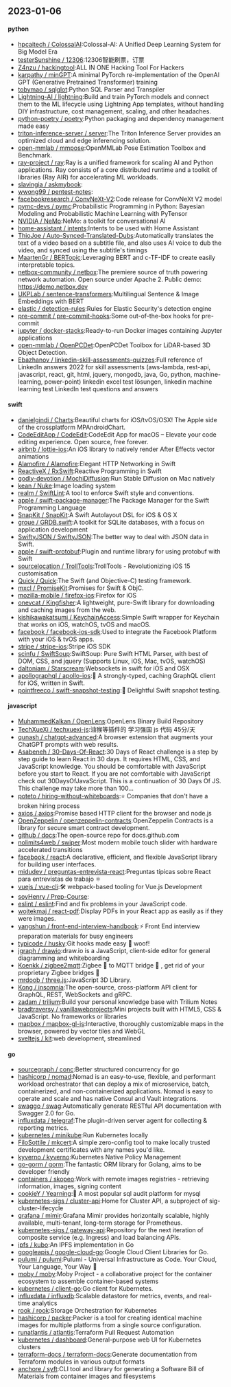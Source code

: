 ## 2023-01-06

#### python
* [hpcaitech / ColossalAI](https://github.com/hpcaitech/ColossalAI):Colossal-AI: A Unified Deep Learning System for Big Model Era
* [testerSunshine / 12306](https://github.com/testerSunshine/12306):12306智能刷票，订票
* [Z4nzu / hackingtool](https://github.com/Z4nzu/hackingtool):ALL IN ONE Hacking Tool For Hackers
* [karpathy / minGPT](https://github.com/karpathy/minGPT):A minimal PyTorch re-implementation of the OpenAI GPT (Generative Pretrained Transformer) training
* [tobymao / sqlglot](https://github.com/tobymao/sqlglot):Python SQL Parser and Transpiler
* [Lightning-AI / lightning](https://github.com/Lightning-AI/lightning):Build and train PyTorch models and connect them to the ML lifecycle using Lightning App templates, without handling DIY infrastructure, cost management, scaling, and other headaches.
* [python-poetry / poetry](https://github.com/python-poetry/poetry):Python packaging and dependency management made easy
* [triton-inference-server / server](https://github.com/triton-inference-server/server):The Triton Inference Server provides an optimized cloud and edge inferencing solution.
* [open-mmlab / mmpose](https://github.com/open-mmlab/mmpose):OpenMMLab Pose Estimation Toolbox and Benchmark.
* [ray-project / ray](https://github.com/ray-project/ray):Ray is a unified framework for scaling AI and Python applications. Ray consists of a core distributed runtime and a toolkit of libraries (Ray AIR) for accelerating ML workloads.
* [slavingia / askmybook](https://github.com/slavingia/askmybook):
* [wwong99 / pentest-notes](https://github.com/wwong99/pentest-notes):
* [facebookresearch / ConvNeXt-V2](https://github.com/facebookresearch/ConvNeXt-V2):Code release for ConvNeXt V2 model
* [pymc-devs / pymc](https://github.com/pymc-devs/pymc):Probabilistic Programming in Python: Bayesian Modeling and Probabilistic Machine Learning with PyTensor
* [NVIDIA / NeMo](https://github.com/NVIDIA/NeMo):NeMo: a toolkit for conversational AI
* [home-assistant / intents](https://github.com/home-assistant/intents):Intents to be used with Home Assistant
* [ThioJoe / Auto-Synced-Translated-Dubs](https://github.com/ThioJoe/Auto-Synced-Translated-Dubs):Automatically translates the text of a video based on a subtitle file, and also uses AI voice to dub the video, and synced using the subtitle's timings
* [MaartenGr / BERTopic](https://github.com/MaartenGr/BERTopic):Leveraging BERT and c-TF-IDF to create easily interpretable topics.
* [netbox-community / netbox](https://github.com/netbox-community/netbox):The premiere source of truth powering network automation. Open source under Apache 2. Public demo: https://demo.netbox.dev
* [UKPLab / sentence-transformers](https://github.com/UKPLab/sentence-transformers):Multilingual Sentence & Image Embeddings with BERT
* [elastic / detection-rules](https://github.com/elastic/detection-rules):Rules for Elastic Security's detection engine
* [pre-commit / pre-commit-hooks](https://github.com/pre-commit/pre-commit-hooks):Some out-of-the-box hooks for pre-commit
* [jupyter / docker-stacks](https://github.com/jupyter/docker-stacks):Ready-to-run Docker images containing Jupyter applications
* [open-mmlab / OpenPCDet](https://github.com/open-mmlab/OpenPCDet):OpenPCDet Toolbox for LiDAR-based 3D Object Detection.
* [Ebazhanov / linkedin-skill-assessments-quizzes](https://github.com/Ebazhanov/linkedin-skill-assessments-quizzes):Full reference of LinkedIn answers 2022 for skill assessments (aws-lambda, rest-api, javascript, react, git, html, jquery, mongodb, java, Go, python, machine-learning, power-point) linkedin excel test lösungen, linkedin machine learning test LinkedIn test questions and answers

#### swift
* [danielgindi / Charts](https://github.com/danielgindi/Charts):Beautiful charts for iOS/tvOS/OSX! The Apple side of the crossplatform MPAndroidChart.
* [CodeEditApp / CodeEdit](https://github.com/CodeEditApp/CodeEdit):CodeEdit App for macOS – Elevate your code editing experience. Open source, free forever.
* [airbnb / lottie-ios](https://github.com/airbnb/lottie-ios):An iOS library to natively render After Effects vector animations
* [Alamofire / Alamofire](https://github.com/Alamofire/Alamofire):Elegant HTTP Networking in Swift
* [ReactiveX / RxSwift](https://github.com/ReactiveX/RxSwift):Reactive Programming in Swift
* [godly-devotion / MochiDiffusion](https://github.com/godly-devotion/MochiDiffusion):Run Stable Diffusion on Mac natively
* [kean / Nuke](https://github.com/kean/Nuke):Image loading system
* [realm / SwiftLint](https://github.com/realm/SwiftLint):A tool to enforce Swift style and conventions.
* [apple / swift-package-manager](https://github.com/apple/swift-package-manager):The Package Manager for the Swift Programming Language
* [SnapKit / SnapKit](https://github.com/SnapKit/SnapKit):A Swift Autolayout DSL for iOS & OS X
* [groue / GRDB.swift](https://github.com/groue/GRDB.swift):A toolkit for SQLite databases, with a focus on application development
* [SwiftyJSON / SwiftyJSON](https://github.com/SwiftyJSON/SwiftyJSON):The better way to deal with JSON data in Swift.
* [apple / swift-protobuf](https://github.com/apple/swift-protobuf):Plugin and runtime library for using protobuf with Swift
* [sourcelocation / TrollTools](https://github.com/sourcelocation/TrollTools):TrollTools - Revolutionizing iOS 15 customisation
* [Quick / Quick](https://github.com/Quick/Quick):The Swift (and Objective-C) testing framework.
* [mxcl / PromiseKit](https://github.com/mxcl/PromiseKit):Promises for Swift & ObjC.
* [mozilla-mobile / firefox-ios](https://github.com/mozilla-mobile/firefox-ios):Firefox for iOS
* [onevcat / Kingfisher](https://github.com/onevcat/Kingfisher):A lightweight, pure-Swift library for downloading and caching images from the web.
* [kishikawakatsumi / KeychainAccess](https://github.com/kishikawakatsumi/KeychainAccess):Simple Swift wrapper for Keychain that works on iOS, watchOS, tvOS and macOS.
* [facebook / facebook-ios-sdk](https://github.com/facebook/facebook-ios-sdk):Used to integrate the Facebook Platform with your iOS & tvOS apps.
* [stripe / stripe-ios](https://github.com/stripe/stripe-ios):Stripe iOS SDK
* [scinfu / SwiftSoup](https://github.com/scinfu/SwiftSoup):SwiftSoup: Pure Swift HTML Parser, with best of DOM, CSS, and jquery (Supports Linux, iOS, Mac, tvOS, watchOS)
* [daltoniam / Starscream](https://github.com/daltoniam/Starscream):Websockets in swift for iOS and OSX
* [apollographql / apollo-ios](https://github.com/apollographql/apollo-ios):📱
A strongly-typed, caching GraphQL client for iOS, written in Swift.
* [pointfreeco / swift-snapshot-testing](https://github.com/pointfreeco/swift-snapshot-testing):📸
Delightful Swift snapshot testing.

#### javascript
* [MuhammedKalkan / OpenLens](https://github.com/MuhammedKalkan/OpenLens):OpenLens Binary Build Repository
* [TechXueXi / techxuexi-js](https://github.com/TechXueXi/techxuexi-js):油猴等插件的 学习强国 js 代码 45分/天
* [qunash / chatgpt-advanced](https://github.com/qunash/chatgpt-advanced):A browser extension that augments your ChatGPT prompts with web results.
* [Asabeneh / 30-Days-Of-React](https://github.com/Asabeneh/30-Days-Of-React):30 Days of React challenge is a step by step guide to learn React in 30 days. It requires HTML, CSS, and JavaScript knowledge. You should be comfortable with JavaScript before you start to React. If you are not comfortable with JavaScript check out 30DaysOfJavaScript. This is a continuation of 30 Days Of JS. This challenge may take more than 100…
* [poteto / hiring-without-whiteboards](https://github.com/poteto/hiring-without-whiteboards):⭐️
Companies that don't have a broken hiring process
* [axios / axios](https://github.com/axios/axios):Promise based HTTP client for the browser and node.js
* [OpenZeppelin / openzeppelin-contracts](https://github.com/OpenZeppelin/openzeppelin-contracts):OpenZeppelin Contracts is a library for secure smart contract development.
* [github / docs](https://github.com/github/docs):The open-source repo for docs.github.com
* [nolimits4web / swiper](https://github.com/nolimits4web/swiper):Most modern mobile touch slider with hardware accelerated transitions
* [facebook / react](https://github.com/facebook/react):A declarative, efficient, and flexible JavaScript library for building user interfaces.
* [midudev / preguntas-entrevista-react](https://github.com/midudev/preguntas-entrevista-react):Preguntas típicas sobre React para entrevistas de trabajo
⚛️
* [vuejs / vue-cli](https://github.com/vuejs/vue-cli):🛠️
webpack-based tooling for Vue.js Development
* [soyHenry / Prep-Course](https://github.com/soyHenry/Prep-Course):
* [eslint / eslint](https://github.com/eslint/eslint):Find and fix problems in your JavaScript code.
* [wojtekmaj / react-pdf](https://github.com/wojtekmaj/react-pdf):Display PDFs in your React app as easily as if they were images.
* [yangshun / front-end-interview-handbook](https://github.com/yangshun/front-end-interview-handbook):⚡️
Front End interview preparation materials for busy engineers
* [typicode / husky](https://github.com/typicode/husky):Git hooks made easy
🐶
woof!
* [jgraph / drawio](https://github.com/jgraph/drawio):draw.io is a JavaScript, client-side editor for general diagramming and whiteboarding
* [Koenkk / zigbee2mqtt](https://github.com/Koenkk/zigbee2mqtt):Zigbee
🐝
to MQTT bridge
🌉
, get rid of your proprietary Zigbee bridges
🔨
* [mrdoob / three.js](https://github.com/mrdoob/three.js):JavaScript 3D Library.
* [Kong / insomnia](https://github.com/Kong/insomnia):The open-source, cross-platform API client for GraphQL, REST, WebSockets and gRPC.
* [zadam / trilium](https://github.com/zadam/trilium):Build your personal knowledge base with Trilium Notes
* [bradtraversy / vanillawebprojects](https://github.com/bradtraversy/vanillawebprojects):Mini projects built with HTML5, CSS & JavaScript. No frameworks or libraries
* [mapbox / mapbox-gl-js](https://github.com/mapbox/mapbox-gl-js):Interactive, thoroughly customizable maps in the browser, powered by vector tiles and WebGL
* [sveltejs / kit](https://github.com/sveltejs/kit):web development, streamlined

#### go
* [sourcegraph / conc](https://github.com/sourcegraph/conc):Better structured concurrency for go
* [hashicorp / nomad](https://github.com/hashicorp/nomad):Nomad is an easy-to-use, flexible, and performant workload orchestrator that can deploy a mix of microservice, batch, containerized, and non-containerized applications. Nomad is easy to operate and scale and has native Consul and Vault integrations.
* [swaggo / swag](https://github.com/swaggo/swag):Automatically generate RESTful API documentation with Swagger 2.0 for Go.
* [influxdata / telegraf](https://github.com/influxdata/telegraf):The plugin-driven server agent for collecting & reporting metrics.
* [kubernetes / minikube](https://github.com/kubernetes/minikube):Run Kubernetes locally
* [FiloSottile / mkcert](https://github.com/FiloSottile/mkcert):A simple zero-config tool to make locally trusted development certificates with any names you'd like.
* [kyverno / kyverno](https://github.com/kyverno/kyverno):Kubernetes Native Policy Management
* [go-gorm / gorm](https://github.com/go-gorm/gorm):The fantastic ORM library for Golang, aims to be developer friendly
* [containers / skopeo](https://github.com/containers/skopeo):Work with remote images registries - retrieving information, images, signing content
* [cookieY / Yearning](https://github.com/cookieY/Yearning):🐳
A most popular sql audit platform for mysql
* [kubernetes-sigs / cluster-api](https://github.com/kubernetes-sigs/cluster-api):Home for Cluster API, a subproject of sig-cluster-lifecycle
* [grafana / mimir](https://github.com/grafana/mimir):Grafana Mimir provides horizontally scalable, highly available, multi-tenant, long-term storage for Prometheus.
* [kubernetes-sigs / gateway-api](https://github.com/kubernetes-sigs/gateway-api):Repository for the next iteration of composite service (e.g. Ingress) and load balancing APIs.
* [ipfs / kubo](https://github.com/ipfs/kubo):An IPFS implementation in Go
* [googleapis / google-cloud-go](https://github.com/googleapis/google-cloud-go):Google Cloud Client Libraries for Go.
* [pulumi / pulumi](https://github.com/pulumi/pulumi):Pulumi - Universal Infrastructure as Code. Your Cloud, Your Language, Your Way
🚀
* [moby / moby](https://github.com/moby/moby):Moby Project - a collaborative project for the container ecosystem to assemble container-based systems
* [kubernetes / client-go](https://github.com/kubernetes/client-go):Go client for Kubernetes.
* [influxdata / influxdb](https://github.com/influxdata/influxdb):Scalable datastore for metrics, events, and real-time analytics
* [rook / rook](https://github.com/rook/rook):Storage Orchestration for Kubernetes
* [hashicorp / packer](https://github.com/hashicorp/packer):Packer is a tool for creating identical machine images for multiple platforms from a single source configuration.
* [runatlantis / atlantis](https://github.com/runatlantis/atlantis):Terraform Pull Request Automation
* [kubernetes / dashboard](https://github.com/kubernetes/dashboard):General-purpose web UI for Kubernetes clusters
* [terraform-docs / terraform-docs](https://github.com/terraform-docs/terraform-docs):Generate documentation from Terraform modules in various output formats
* [anchore / syft](https://github.com/anchore/syft):CLI tool and library for generating a Software Bill of Materials from container images and filesystems
